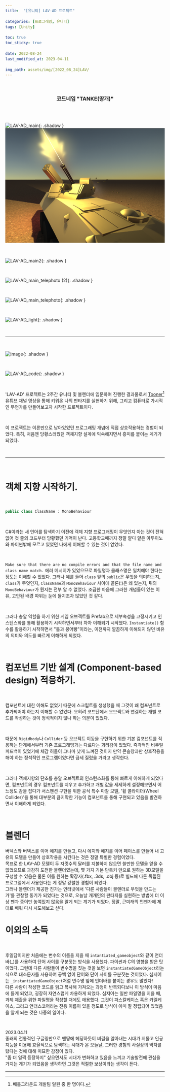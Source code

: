 ```yaml
---
title:  "[유니티] LAV-AD 프로젝트"

categories: [프로그래밍, 유니티]
tags: [Unity]

toc: true
toc_sticky: true
 
date: 2022-08-24
last_modified_at: 2023-04-11

img_path: assets/img/[2022_08_24]LAV/
---
```


<br>

### **<center>코드네임 "TANKE(땅개)"</center>**

<br>
<br>

![LAV-AD_main](https://user-images.githubusercontent.com/96360829/210505297-db1abb36-fe5c-463c-a24c-61c349bf78a2.png){: .shadow }
![LAV_AD_main](assets/img/2022_08_24_LAV/LAVAD_main.png)

<br>

![LAV-AD_main2](https://user-images.githubusercontent.com/96360829/231111367-711ce423-a34d-46b4-bd31-fcc6e3f86b8f.png){: .shadow }

<br>

![LAV-AD_main_telephoto (2)](https://user-images.githubusercontent.com/96360829/210505309-6b87adf1-3b3d-41dc-bcc2-a4cb72d9f66e.png){: .shadow }

<br>

![LAV-AD_main_telephoto](https://user-images.githubusercontent.com/96360829/210505313-d1de754b-f0e1-4e98-a1a6-39bfd03a3994.png){: .shadow }

<br>

![LAV-AD_light](https://user-images.githubusercontent.com/96360829/231114066-df8a2b04-3cc0-4339-8d98-a6f39e7cbffe.gif){: .shadow }

<br>

---

<br>

![image](https://user-images.githubusercontent.com/96360829/215330386-4e1f65f2-27e9-4582-856a-74de43852f30.png){: .shadow }

<br>

![LAV-AD_code](https://user-images.githubusercontent.com/96360829/231112934-62cbcc1b-8748-4275-9a2c-c402ed2da2d7.png){: .shadow }

<br>

'LAV-AD' 프로젝트는 2주간 유니티 및 블렌더에 입문하여 진행한 결과물로서 [Tooner](https://www.youtube.com/@tooner/videos)[^1] 유튜브 채널 영상을 통해 키워온 나의 판타지를 실현하기 위해, 그리고 컴퓨터로 가시적인 무언가를 만들어보고자 시작한 프로젝트이다.  

<br>

이 프로젝트는  이론만으로 남아있었던 프로그래밍 개념에 직접 상호작용하는 경험이 되었다. 특히, 처음엔 당황스러웠던 객체지향 설계에 익숙해지면서 흥미를 붙이는 계기가 되었다.  

<br>

---

<br>

# 객체 지향 시작하기.

<br>

```cs
public class ClassName : MonoBehaviour
```

<br>

C#이라는 새 언어를 탐색하기 이전에 객체 지향 프로그래밍이 무엇인지 아는 것이 전혀 없어 첫 줄의 코드부터 당황했던 기억이 난다. 고등학교때까지 정말 얕디 얕은 아두이노와 파이썬밖에 모르고 있었던 나에게 이해할 수 있는 것이 없었다.

<br>

`Make sure that there are no compile errors and that the file name and class name match.` 에러 메시지가 있었으므로 파일명과 클래스명은 일치해야 한다는 정도는 이해할 수 있었다. 그러나 예를 들어 `class` 앞의 `public`은 무엇을 의미하는지, `class`가 무엇인지, `ClassName`과 `MonoBehaviour` 사이에 콜론(:)은 왜 있는지, 뒤의 `MonoBehaviour`가 뭔지는 전부 알 수 없었다. 조급한 마음에 그러한 개념들이 있는 이유, 고안된 배경 따위는 눈에 들지조차 않았던 것 같다.

<br>

그러나 총알 역할을 하기 위한 게임 오브젝트를 Prefab으로 세부속성을 고정시키고 인스턴스화를 통해 활용하기 시작하면서부터 차차 이해되기 시작했다. `Instantiate()` 함수를 활용하기 시작하면서 "틀과 붕어빵"이라는, 이전까지 깔끔하게 이해되지 않던 비유의 의미와 의도를 빠르게 이해하게 되었다.

<br>

# 컴포넌트 기반 설계 (Component-based design) 적응하기.

<br>

컴포넌트에 대한 이해도 없었기 때문에 스크립트를 생성했을 때 그것이 왜 컴포넌트로 추가되어야 하는지 이해할 수 없었다. 오히려 코드단에서 오브젝트와 연결하는 개별 코드를 작성하는 것이 정석적이지 않나 하는 의문이 있었다.

<br>

때문에 `Rigidbody`나 `Collider` 등 오브젝트 이동을 구현하기 위한 기본 컴포넌트를 적용하는 단계에서부터 기존 프로그래밍과는 다르다는 괴리감이 있었다. 즉각적인 비주얼 피드백이 있었기에 체감 허들이 그나마 낮게 느껴진 것이지 만약 콘솔창과만 상호작용을 해야 하는 정석적인 프로그램이었다면 금세 질렸을 거라고 생각한다.

<br>

그러나 객체지향의 단초를 총알 오브젝트의 인스턴스화를 통해 빠르게 이해하게 되었다면, 컴포넌트의 경우 컴포넌트를 지우고 추가하고 개별 값을 세세하게 설정해보면서 어느정도 감을 잡다가 서스펜션 구현을 위한 공식 특수 마찰 모델, '휠 콜라이더(Wheel Collider)'을 통해 대부분의 큼지막한 기능이 컴포넌트를 통해 구현되고 있음을 발견하면서 이해하게 되었다.

<br>

# 블렌더

버텍스와 버텍스를 이어 에지를 만들고, 다시 에지와 에지를 이어 페이스를 만들어 내 고유의 모델을 만들어 상호작용을 시킨다는 것은 정말 특별한 경험이었다.  
목표로 한 LAV-AD 모델이 두 자릿수의 달러를 지불하지 않으면 쓸만한 모델을 얻을 수 없었으므로 과감히 도전한 블렌더였는데, 몇 가지 기본 단축키 만으로 원하는 3D모델을 구성할 수 있음은 물론 이를 원하는 확장자(.fbx, .3ds, .obj 등)로 빌드해 다른 독립된 프로그램에서 사용한다는 게 정말 강렬한 경험이 되었다.  
그러나 블렌더가 제공한 진가는 인터넷에서 '다른 사람들이 블렌더로 무엇을 만드는가'를 관찰할 동기가 되었다는 것으로, 오늘날 개개인의 판타지를 실현하는 방법에 더 이상 펜과 종이만 놓여있지 않음을 알게 되는 계기가 되었다. 정말, 근미래의 언젠가에 제대로 배워 다시 시도해보고 싶다.  

# 이외의 소득

<br>

후일담이지만 처음에는 변수의 이름을 지을 때 `intantiated_gameobject`와 같이 언더바(_)를 사용하여 단어 사이를 구분짓는 방식을 사용했다. 파이썬과 C의 영향을 받은 탓이었다. 그런데 다른 사람들이 변수명을 짓는 것을 보면 `instantiatedGameObject`라는 식으로 대소문자를 사용하여 공백 없이 단어와 단어 사이를 구분짓는 것이었다. 심지어는 `_instantiatedGameObject`처럼 변수명 앞에 언더바를 붙이는 경우도 많았다!  
다른 사람이 작성한 코드를 읽고 복사해 가져오는 과정이 반복되다보니 이 방식이 마음에 들게 되었고, 굉장히 자연스럽게 차용하게 되었다. 심지어는 일반 파일명을 지을 때, 과제 제출을 위한 파일명을 작성할 때에도 애용했다. 그것이 파스칼케이스 혹은 카멜케이스, 그리고 언더스코어라는 전용 이름이 있을 정도로 방식이 이미 잘 정립되어 있었음을 알게 되는 것은 나중의 일이다.

<br>

2023.04.11<br>
종래의 전통적인 구글링만으로 맨땅에 헤딩하듯이 비결을 알아내는 시대가 저물고 인공지능을 이용해 효율적으로 탐색하는 시대가 온 오늘날, 그러한 경험의 사실상의 막차를 탔다는 것에 대해 미묘한 감정이 있다.  
"좀 더 일찍 등장하지" 싶으면서도 시대가 변화하고 있음을 느끼고 기술발전에 관심을 가지는 계기가 되었음을 생각하면 그것은 적절한 보상이라는 생각이 든다.

---

[^1]: 배틀그라운드 개발팀 일원 중 한 명이다.